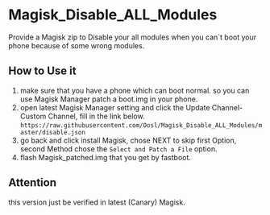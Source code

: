 # Magisk_Disable_ALL_Modules
Provide a Magisk zip to Disable your all modules when you can`t boot your phone because of some wrong modules.

## How to Use it 
1. make sure that you have a phone which can boot normal. so you can use Magisk Manager patch a boot.img in your phone. 
2. open latest Magisk Manager setting and click the Update Channel-Custom Channel, fill in the link below. 
    ```` https://raw.githubusercontent.com/Oosl/Magisk_Disable_ALL_Modules/master/disable.json ````
3. go back and click install Magisk, chose NEXT to skip first Option, second Method chose the `Select and Patch a File` option.
4. flash Magisk_patched.img that you get by fastboot.

## Attention
this version just be verified in latest (Canary) Magisk.
